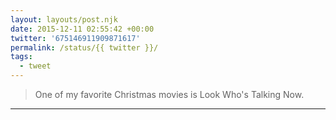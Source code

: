 ```yaml
---
layout: layouts/post.njk
date: 2015-12-11 02:55:42 +00:00
twitter: '675146911909871617'
permalink: /status/{{ twitter }}/
tags: 
  - tweet
---
```


> One of my favorite Christmas movies is Look Who's Talking Now.

---
